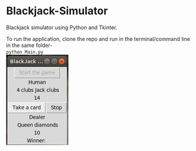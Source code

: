 # Blackjack-Simulator

Blackjack simulator using Python and Tkinter.

To run the application, clone the repo and run in the terminal/command line in the same folder-<br>
  `python Main.py`<br>
<img src="https://github.com/adimehta03/Blackjack-Simulator/blob/master/blackjack.png" alt="blackjack" />
